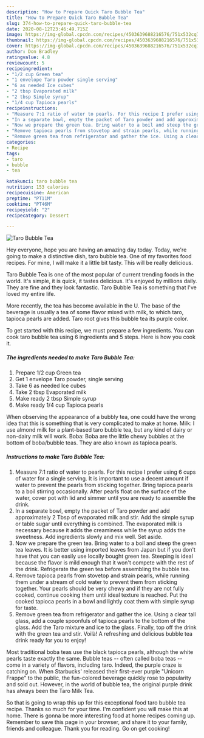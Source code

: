 ```yaml
---
description: "How to Prepare Quick Taro Bubble Tea"
title: "How to Prepare Quick Taro Bubble Tea"
slug: 374-how-to-prepare-quick-taro-bubble-tea
date: 2020-08-12T23:46:49.715Z
image: https://img-global.cpcdn.com/recipes/4503639688216576/751x532cq70/taro-bubble-tea-recipe-main-photo.jpg
thumbnail: https://img-global.cpcdn.com/recipes/4503639688216576/751x532cq70/taro-bubble-tea-recipe-main-photo.jpg
cover: https://img-global.cpcdn.com/recipes/4503639688216576/751x532cq70/taro-bubble-tea-recipe-main-photo.jpg
author: Don Bradley
ratingvalue: 4.8
reviewcount: 5
recipeingredient:
- "1/2 cup Green tea"
- "1 envelope Taro powder single serving"
- "6 as needed Ice cubes"
- "2 tbsp Evaporated milk"
- "2 tbsp Simple syrup"
- "1/4 cup Tapioca pearls"
recipeinstructions:
- "Measure 7:1 ratio of water to pearls. For this recipe I prefer using 6 cups of water for a single serving. It is important to use a decent amount if water to prevent the pearls from sticking together. Bring tapioca pearls to a boil stirring occasionally. After pearls float on the surface of the water, cover pot with lid and simmer until you are ready to assemble the drink."
- "In a separate bowl, empty the packet of Taro powder and add approximately 2 Tbsp of evaporated milk and stir. Add the simple syrup or table sugar until everything is combined. The evaporated milk is necessary because it adds the creaminess while the syrup adds the sweetness. Add ingredients slowly and mix well. Set aside."
- "Now we prepare the green tea. Bring water to a boil and steep the green tea leaves. It is better using imported leaves from Japan but if you don&#39;t have that you can easily use locally bought green tea. Steeping is ideal because the flavor is mild enough that it won&#39;t compete with the rest of the drink. Refrigerate the green tea before assembling the bubble tea."
- "Remove tapioca pearls from stovetop and strain pearls, while running them under a stream of cold water to prevent them from sticking together. Your pearls should be very chewy and if they are not fully cooked, continue cooking them until ideal texture is reached. Put the cooked tapioca pearls in a bowl and lightly coat them with simple syrup for taste."
- "Remove green tea from refrigerator and gather the ice. Using a clear tall glass, add a couple spoonfuls of tapioca pearls to the bottom of the glass. Add the Taro mixture and ice to the glass. Finally, top off the drink with the green tea and stir. Voilà! A refreshing and delicious bubble tea drink ready for you to enjoy!"
categories:
- Recipe
tags:
- taro
- bubble
- tea

katakunci: taro bubble tea 
nutrition: 153 calories
recipecuisine: American
preptime: "PT11M"
cooktime: "PT46M"
recipeyield: "2"
recipecategory: Dessert

---
```



![Taro Bubble Tea](https://img-global.cpcdn.com/recipes/4503639688216576/751x532cq70/taro-bubble-tea-recipe-main-photo.jpg)

Hey everyone, hope you are having an amazing day today. Today, we're going to make a distinctive dish, taro bubble tea. One of my favorites food recipes. For mine, I will make it a little bit tasty. This will be really delicious.

Taro Bubble Tea is one of the most popular of current trending foods in the world. It's simple, it is quick, it tastes delicious. It's enjoyed by millions daily. They are fine and they look fantastic. Taro Bubble Tea is something that I've loved my entire life.

More recently, the tea has become available in the U. The base of the beverage is usually a tea of some flavor mixed with milk, to which taro, tapioca pearls are added. Taro root gives this bubble tea its purple color.


To get started with this recipe, we must prepare a few ingredients. You can cook taro bubble tea using 6 ingredients and 5 steps. Here is how you cook it.

<!--inarticleads1-->

##### The ingredients needed to make Taro Bubble Tea:

1. Prepare 1/2 cup Green tea
1. Get 1 envelope Taro powder, single serving
1. Take 6 as needed Ice cubes
1. Take 2 tbsp Evaporated milk
1. Make ready 2 tbsp Simple syrup
1. Make ready 1/4 cup Tapioca pearls


When observing the appearance of a bubbly tea, one could have the wrong idea that this is something that is very complicated to make at home. Milk: I use almond milk for a plant-based taro bubble tea, but any kind of dairy or non-dairy milk will work. Boba: Boba are the little chewy bubbles at the bottom of boba/bubble teas. They are also known as tapioca pearls. 

<!--inarticleads2-->

##### Instructions to make Taro Bubble Tea:

1. Measure 7:1 ratio of water to pearls. For this recipe I prefer using 6 cups of water for a single serving. It is important to use a decent amount if water to prevent the pearls from sticking together. Bring tapioca pearls to a boil stirring occasionally. After pearls float on the surface of the water, cover pot with lid and simmer until you are ready to assemble the drink.
1. In a separate bowl, empty the packet of Taro powder and add approximately 2 Tbsp of evaporated milk and stir. Add the simple syrup or table sugar until everything is combined. The evaporated milk is necessary because it adds the creaminess while the syrup adds the sweetness. Add ingredients slowly and mix well. Set aside.
1. Now we prepare the green tea. Bring water to a boil and steep the green tea leaves. It is better using imported leaves from Japan but if you don&#39;t have that you can easily use locally bought green tea. Steeping is ideal because the flavor is mild enough that it won&#39;t compete with the rest of the drink. Refrigerate the green tea before assembling the bubble tea.
1. Remove tapioca pearls from stovetop and strain pearls, while running them under a stream of cold water to prevent them from sticking together. Your pearls should be very chewy and if they are not fully cooked, continue cooking them until ideal texture is reached. Put the cooked tapioca pearls in a bowl and lightly coat them with simple syrup for taste.
1. Remove green tea from refrigerator and gather the ice. Using a clear tall glass, add a couple spoonfuls of tapioca pearls to the bottom of the glass. Add the Taro mixture and ice to the glass. Finally, top off the drink with the green tea and stir. Voilà! A refreshing and delicious bubble tea drink ready for you to enjoy!


Most traditional boba teas use the black tapioca pearls, although the white pearls taste exactly the same. Bubble teas -- often called boba teas -- come in a variety of flavors, including taro. Indeed, the purple craze is catching on. When Starbucks&#39; released their first-ever purple &#34;Unicorn Frappe&#34; to the public, the fun-colored beverage quickly rose to popularity and sold out. However, in the world of bubble tea, the original purple drink has always been the Taro Milk Tea. 

So that is going to wrap this up for this exceptional food taro bubble tea recipe. Thanks so much for your time. I'm confident you will make this at home. There is gonna be more interesting food at home recipes coming up. Remember to save this page in your browser, and share it to your family, friends and colleague. Thank you for reading. Go on get cooking!
